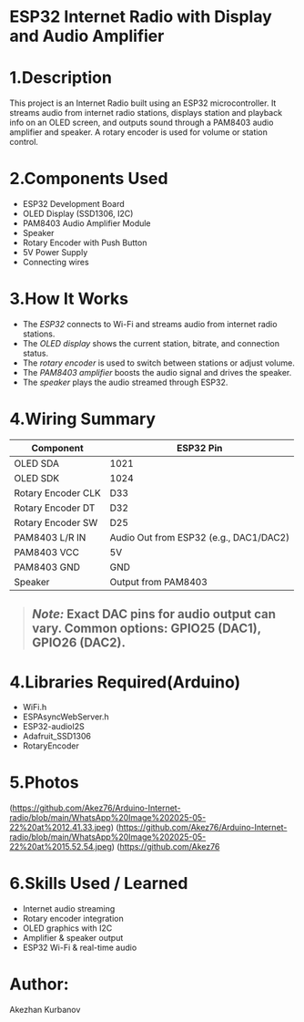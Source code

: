 # ESP32 Internet Radio with Display and Audio Amplifier

# 1.Description
This project is an Internet Radio built using an ESP32 microcontroller. It streams audio from internet radio stations, displays station and playback info on an OLED screen, and outputs sound through a PAM8403 audio amplifier and speaker. A rotary encoder is used for volume or station control.

# 2.Components Used
- ESP32 Development Board
- OLED Display (SSD1306, I2C)
- PAM8403 Audio Amplifier Module
- Speaker
- Rotary Encoder with Push Button
- 5V Power Supply
- Connecting wires

# 3.How It Works
- The *ESP32* connects to Wi-Fi and streams audio from internet radio stations.
- The *OLED display* shows the current station, bitrate, and connection status.
- The *rotary encoder* is used to switch between stations or adjust volume.
- The *PAM8403 amplifier* boosts the audio signal and drives the speaker.
- The *speaker* plays the audio streamed through ESP32.

# 4.Wiring Summary

| Component            | ESP32 Pin |
|----------------------|-----------|
| OLED SDA             | 1021      |
| OLED SDK             | 1024      |
| Rotary Encoder CLK   | D33       |
| Rotary Encoder DT    | D32       |
| Rotary Encoder SW    | D25       |
| PAM8403 L/R IN       | Audio Out from ESP32 (e.g., DAC1/DAC2) |
| PAM8403 VCC          | 5V        |
| PAM8403 GND          | GND       |
| Speaker              | Output from PAM8403 |

> ## *Note:* Exact DAC pins for audio output can vary. Common options: GPIO25 (DAC1), GPIO26 (DAC2).

# 4.Libraries Required(Arduino)
- WiFi.h
- ESPAsyncWebServer.h
- ESP32-audioI2S
- Adafruit_SSD1306
- RotaryEncoder

# 5.Photos
(https://github.com/Akez76/Arduino-Internet-radio/blob/main/WhatsApp%20Image%202025-05-22%20at%2012.41.33.jpeg)
(https://github.com/Akez76/Arduino-Internet-radio/blob/main/WhatsApp%20Image%202025-05-22%20at%2015.52.54.jpeg)
(https://github.com/Akez76

# 6.Skills Used / Learned
- Internet audio streaming
- Rotary encoder integration
- OLED graphics with I2C
- Amplifier & speaker output
- ESP32 Wi-Fi & real-time audio

# Author:
Akezhan Kurbanov
